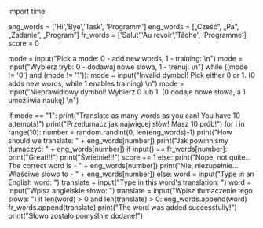 import time


eng_words = ['Hi','Bye','Task', 'Programm']
eng_words = [„Cześć”, „Pa”, „Zadanie”, „Program”]
fr_words = ['Salut','Au revoir','Tâche', 'Programme']
score = 0

mode = input("Pick a mode: 0 - add new words, 1 - training: \n")
mode = input("Wybierz tryb: 0 - dodawaj nowe słowa, 1 - trenuj: \n")
while ((mode != '0') and (mode != '1')):
    mode = input("Invalid dymbol! Pick either 0 or 1. (0 adds new words, while 1 enables training) \n")
    mode = input("Nieprawidłowy dymbol! Wybierz 0 lub 1. (0 dodaje nowe słowa, a 1 umożliwia naukę) \n")

if mode == "1":
    print("Translate as many words as you can! You have 10 attempts!")
    print("Przetłumacz jak najwięcej słów! Masz 10 prób!")
    for i in range(10):
        number = random.randint(0, len(eng_words)-1)
        print("How should we translate: " + eng_words[number])
        print("Jak powinniśmy tłumaczyć: " + eng_words[number])
        if input() == fr_words[number]:
            print("Great!!!")
            print("Świetnie!!!")
            score += 1
        else:
            print("Nope, not quite... The correct word is - " + eng_words[number])
            print("Nie, niezupełnie... Właściwe słowo to - " + eng_words[number])
else:
    word = input("Type in an English word: ")
    translate = input("Type in this word's translation: ")
    word = input("Wpisz angielskie słowo: ")
    translate = input("Wpisz tłumaczenie tego słowa: ")
    if len(word) > 0 and len(translate) > 0:
        eng_words.append(word)
        fr_words.append(translate)
        print("The word was added successfully!")
        print("Słowo zostało pomyślnie dodane!")

